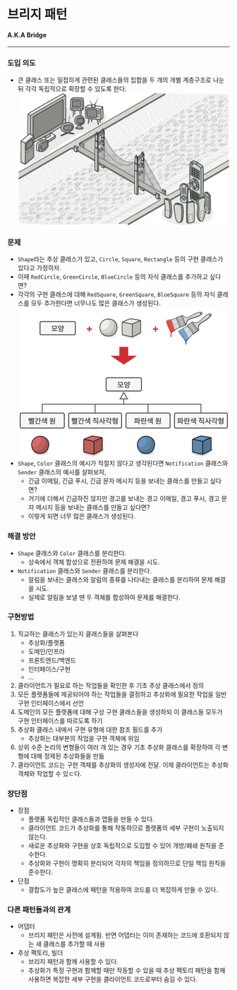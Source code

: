 # 브리지 패턴
#### A.K.A Bridge

---
### 도입 의도
- 큰 클래스 또는 밀접하게 관련된 클래스들의 집합을 두 개의 개별 계층구조로 나눈 뒤 각각 독립적으로 확장할 수 있도록 한다.
![브리지 패턴](bridge-pattern.png)

### 문제
- ```Shape```라는 추상 클래스가 있고, ```Circle```, ```Square```, ```Rectangle``` 등의 구현 클래스가 있다고 가정하자.
- 이때 ```RedCircle```, ```GreenCircle```, ```BlueCircle``` 등의 자식 클래스를 추가하고 싶다면?
- 각각의 구현 클래스에 대해 ```RedSquare```, ```GreenSquare```, ```BlueSquare``` 등의 자식 클래스를 모두 추가한다면 너무나도 많은 클래스가 생성된다.
![너무 클래스가 많아진다!](shape-color.png)
- ```Shape```, ```Color``` 클래스의 예시가 적절치 않다고 생각된다면 ```Notification``` 클래스와 ```Sender``` 클래스의 예시를 살펴보자,
  - 긴급 이메일, 긴급 푸시, 긴급 문자 메시지 등을 보내는 클래스를 만들고 싶다면?
  - 거기에 더해서 긴급하진 않지만 경고를 보내는 경고 이메일, 경고 푸시, 경고 문자 메시지 등을 보내는 클래스를 만들고 싶다면?
  - 이렇게 되면 너무 많은 클래스가 생성된다.

### 해결 방안
- ```Shape``` 클래스와 ```Color``` 클래스를 분리한다.
  - 상속에서 객체 합성으로 전환하여 문제 해결을 시도.
- ```Notification``` 클래스와 ```Sender``` 클래스를 분리한다.
  - 알림을 보내는 클래스와 알림의 종류를 나타내는 클래스를 분리하여 문제 해결을 시도.
  - 실제로 알림을 보낼 땐 두 객체를 합성하여 문제를 해결한다.

### 구현방법
1. 직교하는 클래스가 있는지 클래스들을 살펴본다
   - 추상화/플랫폼
   - 도메인/인프라
   - 프론트엔드/백엔드
   - 인터페이스/구현
   - ...
2. 클라이언트가 필요로 하는 작업들을 확인한 후 기초 추상 클래스에서 정의
3. 모든 플랫폼들에 제공되어야 하는 작업들을 결정하고 추상화에 필요한 작업을 일반 구현 인터페이스에서 선언
4. 도메인의 모든 플랫폼에 대해 구상 구현 클래스들을 생성하되 이 클래스들 모두가 구현 인터페이스를 따르도록 하기
5. 추상화 클래스 내에서 구현 유형에 대한 참조 필드를 추가
   - 추상화는 대부분의 작업을 구현 객체에 위임
6. 상위 수준 논리의 변형들이 여러 개 있는 경우 기초 추상화 클래스를 확장하여 각 변형에 대해 정제된 추상화들을 만듦
7. 클라이언트 코드는 구현 객체를 추상화의 생성자에 전달. 이제 클라이언트는 추상화 객체와 작업할 수 있ㄷ다.

### 장단점
- 장점
  - 플랫폼 독립적인 클래스들과 앱들을 만들 수 있다.
  - 클라이언트 코드가 추상화를 통해 작동하므로 플랫폼의 세부 구현이 노출되지 않는다.
  - 새로운 추상화와 구현을 상호 독립적으로 도입할 수 있어 개방/폐쇄 원칙을 준수한다.
  - 추상화와 구현이 명확히 분리되어 각자의 책임을 정의하므로 단일 책임 원칙을 준수한다.
- 단점
  - 결합도가 높은 클래스에 패턴을 적용하여 코드를 더 복잡하게 만들 수 있다.

### 다른 패턴들과의 관계
- 어댑터
  - 브리지 패턴은 사전에 설계됨. 반면 어댑터는 이미 존재하는 코드에 호환되지 않는 새 클래스를 추가할 때 사용
- 추상 팩토리, 빌더
  - 브리지 패턴과 함께 사용할 수 있다.
  - 추상화가 특정 구현과 함께할 때만 작동할 수 있을 때 추상 팩토리 패턴을 함께 사용하면 복잡한 세부 구현을 클라이언트 코드로부터 숨길 수 있다.